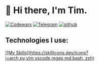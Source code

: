 # 👋 Hi there,  I'm Tim.

<div align="left">

[![Codewars](https://img.shields.io/badge/Codewars-B1361E?style=for-the-badge&logo=codewars&logoColor=grey)](https://www.codewars.com/users/timaracov)
[![Telegram](https://img.shields.io/badge/Telegram-2CA5E0?style=for-the-badge&logo=telegram&logoColor=white)](https://t.me/timaracov)
[![github](https://img.shields.io/badge/timaracov-12100E.svg?style=for-the-badge&logo=github&logoColor=white)](https://github.com/timaracov)
  
  
</div>


## Technologies I use:
[![My Skills](https://skillicons.dev/icons?i=arch,py,vim,vscode,regex,md,bash, zsh)](https://skillicons.dev)


<!-- ## Technoligies I learn:

[![My Skills](https://skillicons.dev/icons?i=go,redis, postgresql,c)](https://skillicons.dev)
 -->